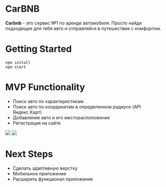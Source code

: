 # CarBNB  

**Carbnb** - это сервис №1 по аренде автомобиля. Просто найди подходящее для тебя авто и отправляйся в путешествие с комфортом.

# Getting Started
`npm install`  
`npm start`  

# MVP Functionality
* Поиск авто по характеристикам
* Поиск авто по координатам в определенном радиусе (API Яндекс.Карт)
* Добавление авто и его месторасположение
* Регистрация на сайте

<img src="https://user-images.githubusercontent.com/67856937/96696333-514c3080-1393-11eb-9add-74d895a812bb.png">
<img src="https://user-images.githubusercontent.com/67856937/96697029-1e566c80-1394-11eb-8bff-17816b86cb01.png">

  
# Next Steps
* Сделать адаптивную верстку  
* Мобильное приложение  
* Расширить функционал приложения  


